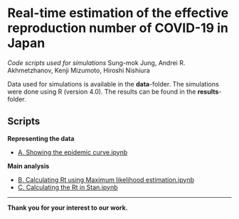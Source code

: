 # Real-time estimation of the effective reproduction number of COVID-19 in Japan

*Code scripts used for simulations*
Sung-mok Jung, Andrei R. Akhmetzhanov, Kenji Mizumoto, Hiroshi Nishiura

Data used for simulations is available in the **data**-folder. The simulations were done using R (version 4.0). The results can be found in the **results**-folder.

## Scripts 

**Representing the data** 
* [A. Showing the epidemic curve.ipynb](https://nbviewer.jupyter.org/github/contactmodel/COVID19-Japan-Reff/blob/master/scripts/A.%20Showing%20the%20epidemic%20curve.ipynb?flush_cache=true)
 
**Main analysis**
* [B. Calculating Rt using Maximum likelihood estimation.ipynb](https://nbviewer.jupyter.org/github/contactmodel/COVID19-Japan-Reff/blob/master/scripts/B.%20Calculating%20Rt%20using%20Maximum%20likelihood%20estimation.ipynb?flush_cache=true)
* [C. Calculating the Rt in Stan.ipynb](https://nbviewer.jupyter.org/github/contactmodel/COVID19-Japan-Reff/blob/master/scripts/C.%20Calculating%20the%20Rt%20in%20Stan.ipynb?flush_cache=true)

------
**Thank you for your interest to our work.**
